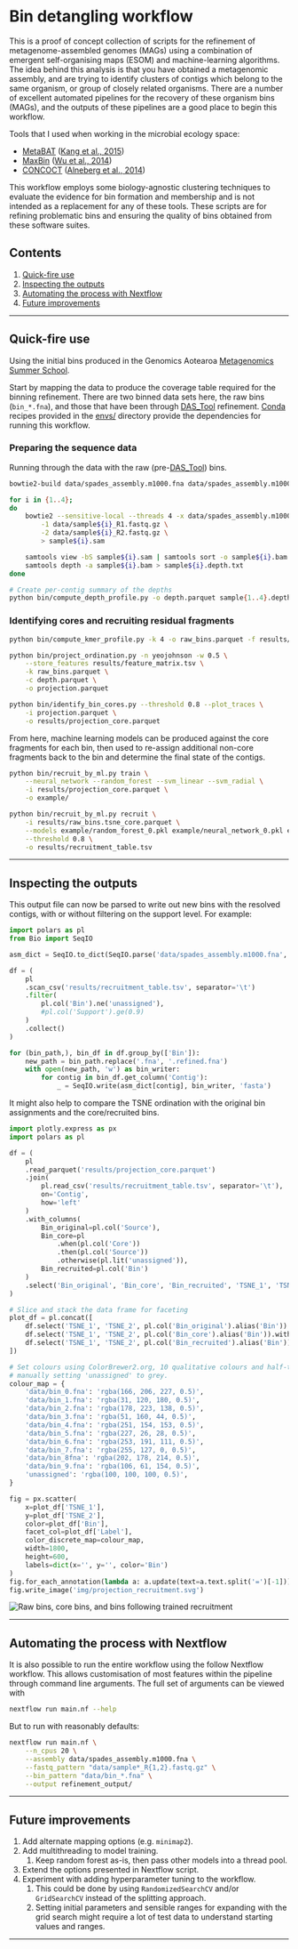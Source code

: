 # Bin detangling workflow

This is a proof of concept collection of scripts for the refinement of metagenome-assembled genomes (MAGs) using a combination of emergent self-organising maps (ESOM) and machine-learning algorithms. The idea behind this analysis is that you have obtained a metagenomic assembly, and are trying to identify clusters of contigs which belong to the same organism, or group of closely related organisms. There are a number of excellent automated pipelines for the recovery of these organism bins (MAGs), and the outputs of these pipelines are a good place to begin this workflow.

Tools that I used when working in the microbial ecology space:

* [MetaBAT](https://bitbucket.org/berkeleylab/metabat) ([Kang et al., 2015](https://peerj.com/articles/1165/))
* [MaxBin](https://sourceforge.net/projects/maxbin/) ([Wu et al., 2014](https://microbiomejournal.biomedcentral.com/articles/10.1186/2049-2618-2-26))
* [CONCOCT](https://github.com/BinPro/CONCOCT) ([Alneberg et al., 2014](https://www.ncbi.nlm.nih.gov/pubmed/25218180))

This workflow employs some biology-agnostic clustering techniques to evaluate the evidence for bin formation and membership and is not intended as a replacement for any of these tools. These scripts are for refining problematic bins and ensuring the quality of bins obtained from these software suites.

## Contents

1. [Quick-fire use](#quick-fire-use)
1. [Inspecting the outputs](#inspecting-the-outputs)
1. [Automating the process with Nextflow](#automating-the-process-with-nextflow)
1. [Future improvements](#future-improvements)

---

## Quick-fire use

Using the initial bins produced in the Genomics Aotearoa [Metagenomics Summer School](https://genomicsaotearoa.github.io/metagenomics_summer_school/).

Start by mapping the data to produce the coverage table required for the binning refinement. There are two binned data sets here, the raw bins (`bin_*.fna`), and those that have been through [DAS_Tool](https://github.com/cmks/DAS_Tool) refinement. [Conda](https://anaconda.org/) recipes provided in the [envs/](./envs) directory provide the dependencies for running this workflow.

### Preparing the sequence data

Running through the data with the raw (pre-[DAS_Tool](https://github.com/cmks/DAS_Tool)) bins.

```bash
bowtie2-build data/spades_assembly.m1000.fna data/spades_assembly.m1000

for i in {1..4};
do
    bowtie2 --sensitive-local --threads 4 -x data/spades_assembly.m1000 \
        -1 data/sample${i}_R1.fastq.gz \
        -2 data/sample${i}_R2.fastq.gz \
        > sample${i}.sam

    samtools view -bS sample${i}.sam | samtools sort -o sample${i}.bam
    samtools depth -a sample${i}.bam > sample${i}.depth.txt
done

# Create per-contig summary of the depths
python bin/compute_depth_profile.py -o depth.parquet sample{1..4}.depth.txt
```

### Identifying cores and recruiting residual fragments

```bash
python bin/compute_kmer_profile.py -k 4 -o raw_bins.parquet -f results/fragments.fna -t 4 data/bin_*.fna

python bin/project_ordination.py -n yeojohnson -w 0.5 \
    --store_features results/feature_matrix.tsv \
    -k raw_bins.parquet \
    -c depth.parquet \
    -o projection.parquet

python bin/identify_bin_cores.py --threshold 0.8 --plot_traces \
    -i projection.parquet \
    -o results/projection_core.parquet
```

From here, machine learning models can be produced against the core fragments for each bin, then used to re-assign additional non-core fragments back to the bin and determine the final state of the contigs.

```bash
python bin/recruit_by_ml.py train \
    --neural_network --random_forest --svm_linear --svm_radial \
    -i results/projection_core.parquet \
    -o example/

python bin/recruit_by_ml.py recruit \
    -i results/raw_bins.tsne_core.parquet \
    --models example/random_forest_0.pkl example/neural_network_0.pkl example/svm_linear_0.pkl example/svm_rbf_0.pkl \
    --threshold 0.8 \
    -o results/recruitment_table.tsv
```

---

## Inspecting the outputs

This output file can now be parsed to write out new bins with the resolved contigs, with or without filtering on the support level. For example:

```python
import polars as pl
from Bio import SeqIO

asm_dict = SeqIO.to_dict(SeqIO.parse('data/spades_assembly.m1000.fna', 'fasta'))

df = (
    pl
    .scan_csv('results/recruitment_table.tsv', separator='\t')
    .filter(
        pl.col('Bin').ne('unassigned'),
        #pl.col('Support').ge(0.9)
    )
    .collect()
)

for (bin_path,), bin_df in df.group_by(['Bin']):
    new_path = bin_path.replace('.fna', '.refined.fna')
    with open(new_path, 'w') as bin_writer:
        for contig in bin_df.get_column('Contig'):
            _ = SeqIO.write(asm_dict[contig], bin_writer, 'fasta')
```

It might also help to compare the TSNE ordination with the original bin assignments and the core/recruited bins.

```python
import plotly.express as px
import polars as pl

df = (
    pl
    .read_parquet('results/projection_core.parquet')
    .join(
        pl.read_csv('results/recruitment_table.tsv', separator='\t'),
        on='Contig',
        how='left'
    )
    .with_columns(
        Bin_original=pl.col('Source'),
        Bin_core=pl
            .when(pl.col('Core'))
            .then(pl.col('Source'))
            .otherwise(pl.lit('unassigned')),
        Bin_recruited=pl.col('Bin')
    )
    .select('Bin_original', 'Bin_core', 'Bin_recruited', 'TSNE_1', 'TSNE_2')
)

# Slice and stack the data frame for faceting
plot_df = pl.concat([
    df.select('TSNE_1', 'TSNE_2', pl.col('Bin_original').alias('Bin')).with_columns(Label=pl.lit('Bin_original')),
    df.select('TSNE_1', 'TSNE_2', pl.col('Bin_core').alias('Bin')).with_columns(Label=pl.lit('Bin_core')),
    df.select('TSNE_1', 'TSNE_2', pl.col('Bin_recruited').alias('Bin')).with_columns(Label=pl.lit('Bin_recruited')),
])

# Set colours using ColorBrewer2.org, 10 qualitative colours and half-transparency,
# manually setting 'unassigned' to grey.
colour_map = {
    'data/bin_0.fna': 'rgba(166, 206, 227, 0.5)',
    'data/bin_1.fna': 'rgba(31, 120, 180, 0.5)',
    'data/bin_2.fna': 'rgba(178, 223, 138, 0.5)',
    'data/bin_3.fna': 'rgba(51, 160, 44, 0.5)',
    'data/bin_4.fna': 'rgba(251, 154, 153, 0.5)',
    'data/bin_5.fna': 'rgba(227, 26, 28, 0.5)',
    'data/bin_6.fna': 'rgba(253, 191, 111, 0.5)',
    'data/bin_7.fna': 'rgba(255, 127, 0, 0.5)',
    'data/bin_8fna': 'rgba(202, 178, 214, 0.5)',
    'data/bin_9.fna': 'rgba(106, 61, 154, 0.5)',
    'unassigned': 'rgba(100, 100, 100, 0.5)',
}

fig = px.scatter(
    x=plot_df['TSNE_1'],
    y=plot_df['TSNE_2'],
    color=plot_df['Bin'],
    facet_col=plot_df['Label'],
    color_discrete_map=colour_map,
    width=1800,
    height=600,
    labels=dict(x='', y='', color='Bin')
)
fig.for_each_annotation(lambda a: a.update(text=a.text.split('=')[-1]))
fig.write_image('img/projection_recruitment.svg')
```

![Raw bins, core bins, and bins following trained recruitment](img/projection_recruitment.svg)

---

## Automating the process with Nextflow

It is also possible to run the entire workflow using the follow Nextflow workflow. This allows customisation of most features within the pipeline through command line arguments. The full set of arguments can be viewed with

```bash
nextflow run main.nf --help
```

But to run with reasonably defaults:

```bash
nextflow run main.nf \
    --n_cpus 20 \
    --assembly data/spades_assembly.m1000.fna \
    --fastq_pattern "data/sample*_R{1,2}.fastq.gz" \
    --bin_pattern "data/bin_*.fna" \
    --output refinement_output/
```

---

## Future improvements

1. Add alternate mapping options (e.g. `minimap2`).
1. Add multithreading to model training.
   1. Keep random forest as-is, then pass other models into a thread pool.
1. Extend the options presented in Nextflow script. 
1. Experiment with adding hyperparameter tuning to the workflow.
   1. This could be done by using `RandomizedSearchCV` and/or `GridSearchCV` instead of the splitting approach.
   1. Setting initial parameters and sensible ranges for expanding with the grid search might require a lot of test data to understand starting values and ranges. 

---
